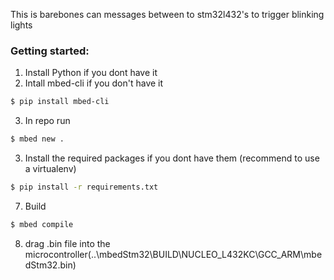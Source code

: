 This is barebones can messages between to stm32l432's to trigger blinking lights

### Getting started:
1. Install Python if you dont have it
2. Intall mbed-cli if you don't have it
```sh
$ pip install mbed-cli 
```
3. In repo run 
```sh
$ mbed new .
```
3. Install the required packages if you dont have them  (recommend to use a virtualenv)
```sh
$ pip install -r requirements.txt
```
7. Build
```sh
$ mbed compile
```
8. drag .bin file into the microcontroller(⁨..\mbedStm32⁩\BUILD⁩\NUCLEO_L432KC⁩\GCC_ARM\mbedStm32.bin)
